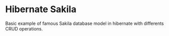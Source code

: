 # Hibernate Sakila

Basic example of famous Sakila database model in hibernate with differents CRUD operations.